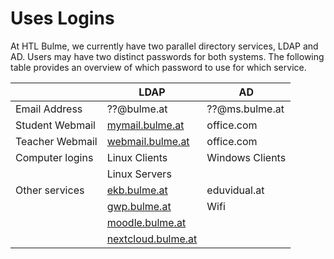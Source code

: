 # Uses Logins

At HTL Bulme, we currently have two parallel directory services, LDAP and AD.
Users may have two distinct passwords for both systems. The following
table provides an overview of which password to use for which service.

|                 | **LDAP**                | **AD**             |
| --------------- | ----------------------- | ------------------ |
| Email Address   | ??@bulme.at             | ??@ms.bulme.at     |
| Student Webmail | [mymail.bulme.at][1]    | office.com         |
| Teacher Webmail | [webmail.bulme.at][2]   | office.com         |
| Computer logins | Linux Clients           | Windows Clients    |
|                 | Linux Servers           |                    |
| Other services  | [ekb.bulme.at][3]       | eduvidual.at       |
|                 | [gwp.bulme.at][4]       | Wifi               |
|                 | [moodle.bulme.at][5]    |                    |
|                 | [nextcloud.bulme.at][6] |                    |

[1]: https://mymail.bulme.at
[2]: https://webmail.bulme.at
[3]: https://ekb.bulme.at
[4]: https://gwp.bulme.at
[5]: https://moodle.bulme.at
[6]: https://nextcloud.bulme.at

